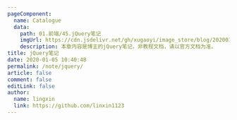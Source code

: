 ```yaml
---
pageComponent:
  name: Catalogue
  data:
    path: 01.前端/45.jQuery笔记
    imgUrl: https://cdn.jsdelivr.net/gh/xugaoyi/image_store/blog/20200105104632.png
    description: 本章内容是博主的jQuery笔记，非教程文档，请以官方文档为准。
title: jQuery笔记
date: 2020-01-05 10:40:48
permalink: /note/jquery/
article: false
comment: false
editLink: false
author:
  name: lingxin
  link: https://github.com/linxin1123
---
```

